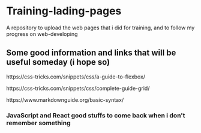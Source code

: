 # Training-lading-pages

A repository to upload the web pages that i did for training, and to follow my progress on web-developing

## Some good information and links that will be useful someday (i hope so)

<p>https://css-tricks.com/snippets/css/a-guide-to-flexbox/</p>
<p>https://css-tricks.com/snippets/css/complete-guide-grid/</p>
<p>https://www.markdownguide.org/basic-syntax/</p>

### JavaScript and React good stuffs to come back when i don't remember something

